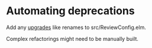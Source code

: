 # Automating deprecations

Add any [upgrades](https://dark.elm.dmy.fr/packages/lue-bird/elm-review-upgrade/latest/Upgrade#Upgrade) like renames to src/ReviewConfig.elm.

Complex refactorings might need to be manually built.
